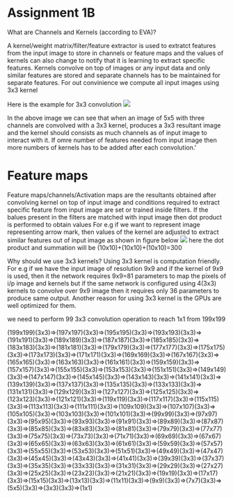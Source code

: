 # Assignment 1B

What are Channels and Kernels (according to EVA)?

A kernel/weight matrix/filter/feature extractor is used to extratct features from the input image to store in channels or feature maps and the values of kernels can also change to notify that it is learning to extract specific features. Kernels convolve on top of images or any input data and only similar features are stored and separate channels has to be maintained for separate features. For out convinience we compute all input images using 3x3 kernel

Here is the example for 3x3 convolution
![](https://i.imgur.com/CVZbSKY.png)

In the above image we can see that when an image of 5x5 with three channels are convolved with a 3x3 kernel, produces a 3x3 resultant image and the kernel should consists as much channels as of input image to interact with it. If omre number of features needed from input image then more numbers of kernels has to be added after each convolution.'

# Feature maps
Feature maps/channels/Activation maps are the resultants obtained after convolving kernel on top of input image and conditions required to extract specific feature from input image are set or trained inside filters. If the balues present in the filters are matched with input image then dot product is performed to obtain values For e.g if we want to represent image representing arrow mark, then values of the kernel are adjusted to extract similar features out of input image as shown in figure below
![](https://i.imgur.com/fO55FnJ.png)
here the dot product and summation will be (10x10)+(10x10)+(10x10)=300

Why should we use 3x3 kernels?
Using 3x3 kernel is computation friendly. For e.g if we have the input image of resolution 9x9 and if the kernel of 9x9 is used, then it the network requires 9x9=81 parameters to map the pixels of i/p image and kernels but if the same network is configured using 4(3x3) kernels to convolve over 9x9 image then it requires only 36 parameters to produce same output. Another reason for using 3x3 kernel is the GPUs are well optimized for them.

we need to perform 99 3x3 convolution operation to reach 1x1 from 199x199

(199x199)(3x3)=>(197x197)(3x3)=>(195x195)(3x3)=>(193x193)(3x3)=>(191x191)(3x3)=>(189x189)(3x3)=>(187x187)(3x3)=>(185x185)(3x3)=>(183x183)(3x3)=>(181x181)(3x3)=>(179x179)(3x3)=>(177x177)(3x3)=>(175x175)(3x3)=>(173x173)(3x3)=>(171x171)(3x3)=>(169x169)(3x3)=>(167x167)(3x3)=>(165x165)(3x3)=>(163x163)(3x3)=>(161x161)(3x3)=>(159x159)(3x3)=>(157x157)(3x3)=>(155x155)(3x3)=>(153x153)(3x3)=>(151x151)(3x3)=>(149x149)(3x3)=>(147x147)(3x3)=>(145x145)(3x3)=>(143x143)(3x3)=>(141x141)(3x3)=>(139x139)(3x3)=>(137x137)(3x3)=>(135x135)(3x3)=>(133x133)(3x3)=>(131x131)(3x3)=>(129x129)(3x3)=>(127x127)(3x3)=>(125x125)(3x3)=>(123x123)(3x3)=>(121x121)(3x3)=>(119x119)(3x3)=>(117x117)(3x3)=>(115x115)(3x3)=>(113x113)(3x3)=>(111x111)(3x3)=>(109x109)(3x3)=>(107x107)(3x3)=>(105x105)(3x3)=>(103x103)(3x3)=>(101x101)(3x3)=>(99x99)(3x3)=>(97x97)(3x3)=>(95x95)(3x3)=>(93x93)(3x3)=>(91x91)(3x3)=>(89x89)(3x3)=>(87x87)(3x3)=>(85x85)(3x3)=>(83x83)(3x3)=>(81x81)(3x3)=>(79x79)(3x3)=>(77x77)(3x3)=>(75x75)(3x3)=>(73x73)(3x3)=>(71x71)(3x3)=>(69x69)(3x3)=>(67x67)(3x3)=>(65x65)(3x3)=>(63x63)(3x3)=>(61x61)(3x3)=>(59x59)(3x3)=>(57x57)(3x3)=>(55x55)(3x3)=>(53x53)(3x3)=>(51x51)(3x3)=>(49x49)(3x3)=>(47x47)(3x3)=>(45x45)(3x3)=>(43x43)(3x3)=>(41x41)(3x3)=>(39x39)(3x3)=>(37x37)(3x3)=>(35x35)(3x3)=>(33x33)(3x3)=>(31x31)(3x3)=>(29x29)(3x3)=>(27x27)(3x3)=>(25x25)(3x3)=>(23x23)(3x3)=>(21x21)(3x3)=>(19x19)(3x3)=>(17x17)(3x3)=>(15x15)(3x3)=>(13x13)(3x3)=>(11x11)(3x3)=>(9x9)(3x3)=>(7x7)(3x3)=>(5x5)(3x3)=>(3x3)(3x3)=>(1x1)
